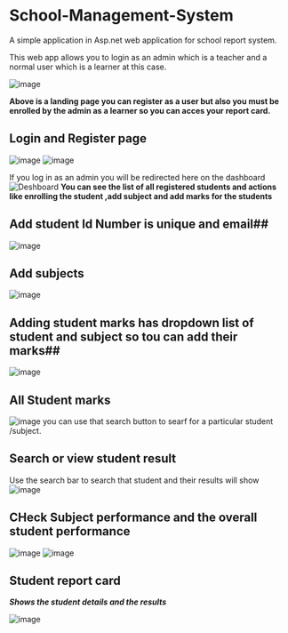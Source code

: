 # School-Management-System
A simple application in Asp.net web application  for school report system.

This web app allows you to login as an admin which is a teacher and a normal user which is a learner at this case.



![image](https://github.com/user-attachments/assets/d3aa096a-aa62-4fdd-a27f-a2e6cb81bb91)

**Above is a landing page you can register as a user but also you must be enrolled by the admin as a learner so you can acces your report card.**



## Login and Register page
![image](https://github.com/user-attachments/assets/9e2eaae0-ae71-4ead-acd8-ee8ad656cfc2)
![image](https://github.com/user-attachments/assets/f9314cad-b563-4432-9b5e-9b8878d0d721)


If you log in as an admin  you will be redirected here on the dashboard ![Deshboard](https://github.com/user-attachments/assets/a08b3eea-2c05-4cd2-b874-d4b08b84242f)
**You can see the list of all registered  students and actions like enrolling the student ,add subject and add marks for the students**





## Add student Id Number is unique and email##
![image](https://github.com/user-attachments/assets/ee941d83-27c0-44ff-ac16-939551fdfea0)






## Add subjects
![image](https://github.com/user-attachments/assets/0452d766-56a5-49bd-9aff-24704d43d5cb)





## Adding student marks has dropdown list of student  and subject so tou can add their marks##
![image](https://github.com/user-attachments/assets/7ae7305f-f373-40ea-857d-cd4ff71a57f1)









## All Student marks ##
![image](https://github.com/user-attachments/assets/a5e56c8f-4b23-4202-b4b0-44b726689bb4)
you can use that search button to searf for a particular student /subject.








## Search or view student result 
Use the search bar to search that student and their results will show
![image](https://github.com/user-attachments/assets/658ac6f0-0a17-435a-9450-e9824bd9e714)




## CHeck Subject performance and the overall student performance 
![image](https://github.com/user-attachments/assets/9f0d5d0d-ca10-4f63-bf96-2881ded2e77f)
![image](https://github.com/user-attachments/assets/f853ae37-86f0-41e5-86f1-574bcb4c3afe)




## Student report card 
***Shows the student details and the results***


![image](https://github.com/user-attachments/assets/22312c2a-f363-4db1-92ad-b4b12202d165)
